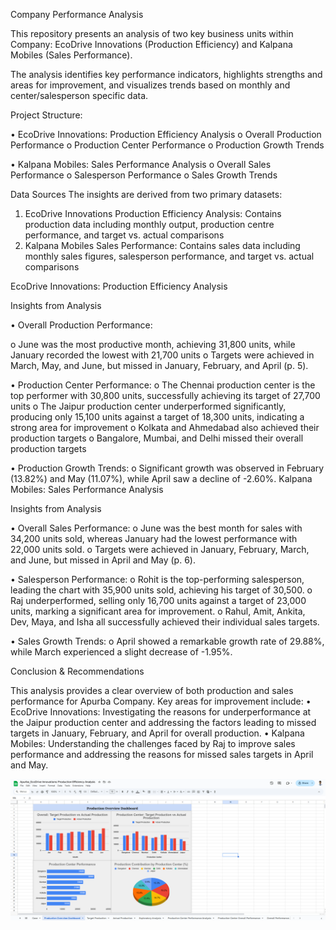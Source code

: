 Company Performance Analysis

This repository presents an analysis of two key business units within Company: EcoDrive Innovations (Production Efficiency) and Kalpana Mobiles (Sales Performance). 

The analysis identifies key performance indicators, highlights strengths and areas for improvement, and visualizes trends based on monthly and center/salesperson specific data.

Project Structure:

•	EcoDrive Innovations: Production Efficiency Analysis
o	Overall Production Performance
o	Production Center Performance
o	Production Growth Trends

•	Kalpana Mobiles: Sales Performance Analysis
o	Overall Sales Performance
o	Salesperson Performance
o	Sales Growth Trends

Data Sources
The insights are derived from two primary datasets:
1.	EcoDrive Innovations Production Efficiency Analysis: Contains production data including monthly output, production centre performance, and target vs. actual comparisons 
2.	Kalpana Mobiles Sales Performance: Contains sales data including monthly sales figures, salesperson performance, and target vs. actual comparisons 

EcoDrive Innovations: Production Efficiency Analysis

Insights from Analysis

•	Overall Production Performance:

o	June was the most productive month, achieving 31,800 units, while January recorded the lowest with 21,700 units
o	Targets were achieved in March, May, and June, but missed in January, February, and April (p. 5).

•	Production Center Performance:
o	The Chennai production center is the top performer with 30,800 units, successfully achieving its target of 27,700 units
o	The Jaipur production center underperformed significantly, producing only 15,100 units against a target of 18,300 units, indicating a strong area for improvement
o	Kolkata and Ahmedabad also achieved their production targets 
o	Bangalore, Mumbai, and Delhi missed their overall production targets 

•	Production Growth Trends:
o	Significant growth was observed in February (13.82%) and May (11.07%), while April saw a decline of -2.60%.
Kalpana Mobiles: Sales Performance Analysis

Insights from Analysis

•	Overall Sales Performance:
o	June was the best month for sales with 34,200 units sold, whereas January had the lowest performance with 22,000 units sold.
o	Targets were achieved in January, February, March, and June, but missed in April and May (p. 6).

•	Salesperson Performance:
o	Rohit is the top-performing salesperson, leading the chart with 35,900 units sold, achieving his target of 30,500.
o	Raj underperformed, selling only 16,700 units against a target of 23,000 units, marking a significant area for improvement.
o	Rahul, Amit, Ankita, Dev, Maya, and Isha all successfully achieved their individual sales targets.

•	Sales Growth Trends:
o	April showed a remarkable growth rate of 29.88%, while March experienced a slight decrease of -1.95%.

Conclusion & Recommendations

This analysis provides a clear overview of both production and sales performance for Apurba Company. Key areas for improvement include:
•	EcoDrive Innovations: Investigating the reasons for underperformance at the Jaipur production center and addressing the factors leading to missed targets in January, February, and April for overall production.
•	Kalpana Mobiles: Understanding the challenges faced by Raj to improve sales performance and addressing the reasons for missed sales targets in April and May.

![image alt](https://github.com/apurbadas2311/EcoDrive-Innovations-Production-Efficiency-Analysis/blob/main/Production%20Overview%20Dashboard%20(EcoDrive).png?raw=true)
